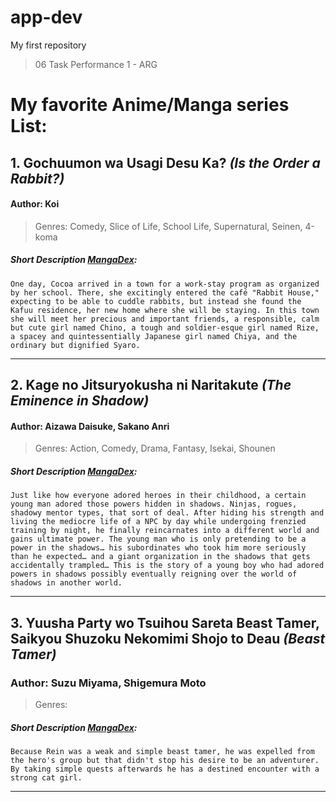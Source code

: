 # app-dev
My first repository
>06 Task Performance 1 - ARG

# My favorite Anime/Manga series List:
## 1. Gochuumon wa Usagi Desu Ka? *(Is the Order a Rabbit?)*
  #### Author: Koi
  > Genres: Comedy, Slice of Life, School Life, Supernatural, Seinen, 4-koma
  ##### Short Description [MangaDex](https://mangadex.org/title/c02343b3-74e4-4057-b34a-90e08d93f95a/gochuumon-wa-usagi-desu-ka):

  `One day, Cocoa arrived in a town for a work-stay program as organized by her school. There, she excitingly entered the café "Rabbit House," expecting to be able to cuddle rabbits, but instead she found the Kafuu residence, her new home where she will be staying. In this town she will meet her precious and important friends, a responsible, calm but cute girl named Chino, a tough and soldier-esque girl named Rize, a spacey and quintessentially Japanese girl named Chiya, and the ordinary but dignified Syaro.`

---

## 2. Kage no Jitsuryokusha ni Naritakute *(The Eminence in Shadow)*
  #### Author: Aizawa Daisuke, Sakano Anri
  > Genres: Action, Comedy, Drama, Fantasy, Isekai, Shounen
  ##### Short Description [MangaDex](https://mangadex.org/title/77bee52c-d2d6-44ad-a33a-1734c1fe696a/kage-no-jitsuryokusha-ni-naritakute):
  
  `Just like how everyone adored heroes in their childhood, a certain young man adored those powers hidden in shadows. Ninjas, rogues, shadowy mentor types, that sort of deal.
  After hiding his strength and living the mediocre life of a NPC by day while undergoing frenzied training by night, he finally reincarnates into a different world and gains ultimate power. The young man who is only pretending to be a power in the shadows… his subordinates who took him more seriously than he expected… and a giant organization in the shadows that gets accidentally trampled… This is the story of a young boy who had adored powers in shadows possibly eventually reigning over the world of shadows in another world.`

---

## 3. Yuusha Party wo Tsuihou Sareta Beast Tamer, Saikyou Shuzoku Nekomimi Shojo to Deau *(Beast Tamer)*
  ### Author: Suzu Miyama, Shigemura Moto
  > Genres: 
  ##### Short Description [MangaDex](https://mangadex.org/title/d0c60a11-0106-45cf-abfc-d131cb49868f/beast-tamer):
  
  `Because Rein was a weak and simple beast tamer, he was expelled from the hero's group but that didn't stop his desire to be an adventurer. By taking simple quests afterwards he has a destined encounter with a strong cat girl.`
  
 ---
  


